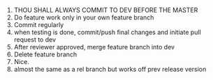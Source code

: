 1. THOU SHALL ALWAYS COMMIT TO DEV BEFORE THE MASTER
2. Do feature work only in your own feature branch
3. Commit regularly
4. when testing is done, commit/push final changes and initiate pull request to dev
5. After reviewer approved, merge feature branch into dev
6. Delete feature branch
69. Nice.
9. almost the same as a rel branch but works off prev release version

